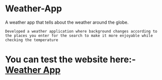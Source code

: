 # Weather-App
A weather app that tells about the weather around the globe.

`Developed a weather application where background changes according to the places you enter for the search to make it more enjoyable while checking the temperature`


# You can test the website here:- [Weather App](sahil-weather-domain.netlify.app)
